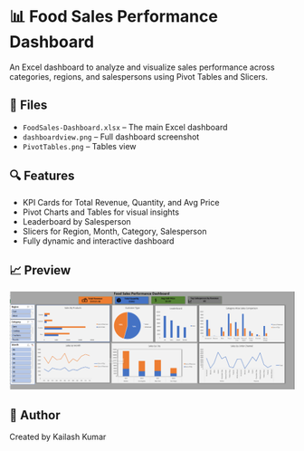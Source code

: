 # 📊 Food Sales Performance Dashboard

An Excel dashboard to analyze and visualize sales performance across categories, regions, and salespersons using Pivot Tables and Slicers.

## 📂 Files
- `FoodSales-Dashboard.xlsx` – The main Excel dashboard
- `dashboardview.png` – Full dashboard screenshot
- `PivotTables.png` – Tables view


## 🔍 Features
- KPI Cards for Total Revenue, Quantity, and Avg Price
- Pivot Charts and Tables for visual insights
- Leaderboard by Salesperson
- Slicers for Region, Month, Category, Salesperson
- Fully dynamic and interactive dashboard

## 📈 Preview

![Dashboard Screenshot](DashboardView.png)

## 👤 Author
Created by Kailash Kumar
